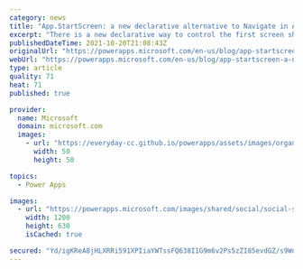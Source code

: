 ```yaml
---
category: news
title: "App.StartScreen: a new declarative alternative to Navigate in App.OnStart"
excerpt: "There is a new declarative way to control the first screen shown in a Canvas app: App.StartScreen.  It is our first step in providing declarative alternatives for all the things that are done in App.OnStart today.  App.OnStart is the source of many app load performance issues as it&#8217;s imperative"
publishedDateTime: 2021-10-20T21:08:43Z
originalUrl: "https://powerapps.microsoft.com/en-us/blog/app-startscreen-a-new-declarative-alternative-to-navigate-in-app-onstart/"
webUrl: "https://powerapps.microsoft.com/en-us/blog/app-startscreen-a-new-declarative-alternative-to-navigate-in-app-onstart/"
type: article
quality: 71
heat: 71
published: true

provider:
  name: Microsoft
  domain: microsoft.com
  images:
    - url: "https://everyday-cc.github.io/powerapps/assets/images/organizations/microsoft.com-50x50.jpg"
      width: 50
      height: 50

topics:
  - Power Apps

images:
  - url: "https://powerapps.microsoft.com/images/shared/social/social-share-post-ignite.png"
    width: 1200
    height: 630
    isCached: true

secured: "Yd/igKReA8jHLXRRi591XPIiaYWTssFQ638I1G9m6v2Ps5zZI85evdGZ/s9Wn28H5QZ/su8G6AiAL3Hqq72hqz0bKDgweH0tm0cDPB1AiDC79U83TFUofqNt9TK0pA0pFR8/eBWZvJjDE6mOWKJ6wqRW/qgGdN9R2gnjKRQgSmD9tb/B7SdrP0sbxej5JIu6K0qx+J1h5OwoZ/BJ1CReJy89tiCov1q7L8/zh/FdX060S6tCehENy99OMwesbDAnxaHeqYbpGyuuRyCH4kTxm/wri/lGsWv2DMbfJrjg0uRAD56iShdlo5imJ0YRjyJdi5KHlG5/CRYzCRVBbJtPZuZh5bpKGLwuieJcl8tj5Bo=;9TBFvmp/lhAHwU+0jISq8A=="
---
```


